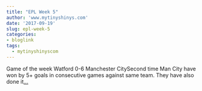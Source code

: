 ```yaml
---
title: "EPL Week 5"
author: 'www.mytinyshinys.com'
date: '2017-09-19'
slug: epl-week-5
categories:
- bloglink
tags:
  - mytinyshinyscom
---
```


Game of the week Watford 0-6 Manchester CitySecond time Man City have won by 5+ goals in consecutive games against same team. They have also done it[... <i class="fas fa-external-link-alt"></i>](https://www.mytinyshinys.com/2017/09/19/epl2018-wk5/)


